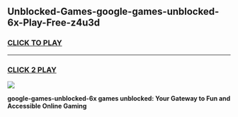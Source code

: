 
## Unblocked-Games-google-games-unblocked-6x-Play-Free-z4u3d
<h3>
<a href="https://premium76.site?title=google-games-unblocked-6x&ref=18A1">CLICK TO PLAY</a></h3>
<hr>

<h3>
<a href="https://premium76.site?title=google-games-unblocked-6x&ref=18A1">CLICK 2 PLAY</a>
  
</h3>

<a href="https://premium76.site?title=google-games-unblocked-6x&ref=18A1"><img src="https://clearcache.store/games.png"></a>


**google-games-unblocked-6x games unblocked: Your Gateway to Fun and Accessible Online Gaming**
